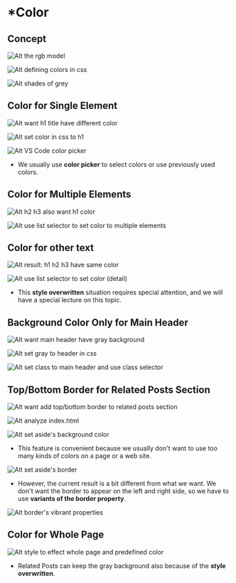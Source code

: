 # **\*Color**

## **Concept**

![Alt the rgb model](pic/01.jpg)

![Alt defining colors in css](pic/02.jpg)

![Alt shades of grey](pic/03.jpg)

## **Color for Single Element**

![Alt want h1 title have different color](pic/04.jpg)

![Alt set color in css to h1](pic/05.jpg)

![Alt VS Code color picker](pic/06.jpg)

- We usually use **color picker** to select colors or use previously used colors.

## **Color for Multiple Elements**

![Alt h2 h3 also want h1 color](pic/08.jpg)

![Alt use list selector to set color to multiple elements](pic/09.jpg)

## **Color for other text**

![Alt result: h1 h2 h3 have same color](pic/10.jpg)

![Alt use list selector to set color (detail)](pic/11.jpg)

- This **style overwritten** situation requires special attention, and we will have a special lecture on this topic.

## **Background Color Only for Main Header**

![Alt want main header have gray background](pic/12.jpg)

![Alt set gray to header in css](pic/13.jpg)

![Alt set class to main header and use class selector](pic/14.jpg)

## **Top/Bottom Border for Related Posts Section**

![Alt want add top/bottom border to related posts section](pic/15.jpg)

![Alt analyze index.html](pic/16.jpg)

![Alt set aside's background color](pic/17.jpg)

- This feature is convenient because we usually don't want to use too many kinds of colors on a page or a web site.

![Alt set aside's border](pic/18.jpg)

- However, the current result is a bit different from what we want. We don't want the border to appear on the left and right side, so we have to use **variants of the border property**.

![Alt border's vibrant properties](pic/19.jpg)

## **Color for Whole Page**

![Alt style to effect whole page and predefined color](pic/20.jpg)

- Related Posts can keep the gray background also because of the **style overwritten**.
